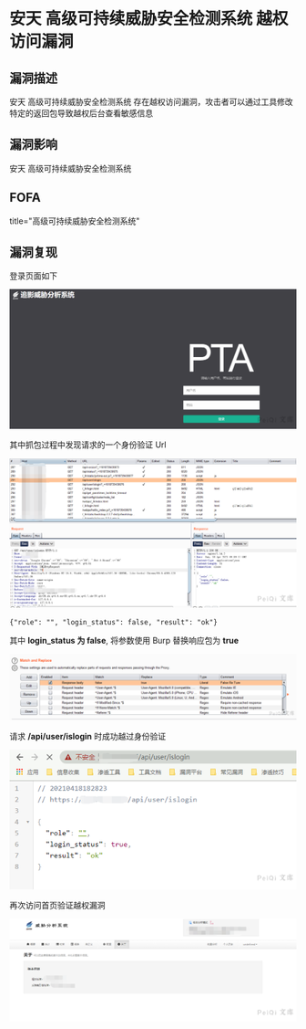 # 安天 高级可持续威胁安全检测系统 越权访问漏洞

## 漏洞描述

安天 高级可持续威胁安全检测系统 存在越权访问漏洞，攻击者可以通过工具修改特定的返回包导致越权后台查看敏感信息

## 漏洞影响

<a-checkbox checked>安天 高级可持续威胁安全检测系统</a-checkbox></br>

## FOFA

<a-checkbox checked>title="高级可持续威胁安全检测系统"</a-checkbox></br>

## 漏洞复现

登录页面如下

![img](../../../.vuepress/public/img/watermark,image_c2h1aXlpbi9zdWkucG5nP3gtb3NzLXByb2Nlc3M9aW1hZ2UvcmVzaXplLFBfMTQvYnJpZ2h0LC0zOS9jb250cmFzdCwtNjQ,g_se,t_17,x_1,y_10-20220313111316675.png)



其中抓包过程中发现请求的一个身份验证 Url



![img](../../../.vuepress/public/img/watermark,image_c2h1aXlpbi9zdWkucG5nP3gtb3NzLXByb2Nlc3M9aW1hZ2UvcmVzaXplLFBfMTQvYnJpZ2h0LC0zOS9jb250cmFzdCwtNjQ,g_se,t_17,x_1,y_10-20220313111316847.png)

```plain
{"role": "", "login_status": false, "result": "ok"}
```

其中 **login_status 为 false**, 将参数使用 Burp 替换响应包为 **true**



![img](../../../.vuepress/public/img/watermark,image_c2h1aXlpbi9zdWkucG5nP3gtb3NzLXByb2Nlc3M9aW1hZ2UvcmVzaXplLFBfMTQvYnJpZ2h0LC0zOS9jb250cmFzdCwtNjQ,g_se,t_17,x_1,y_10-20220313111316684.png)

请求 **/api/user/islogin** 时成功越过身份验证



![img](../../../.vuepress/public/img/watermark,image_c2h1aXlpbi9zdWkucG5nP3gtb3NzLXByb2Nlc3M9aW1hZ2UvcmVzaXplLFBfMTQvYnJpZ2h0LC0zOS9jb250cmFzdCwtNjQ,g_se,t_17,x_1,y_10-20220313111316644.png)



再次访问首页验证越权漏洞



![img](../../../.vuepress/public/img/watermark,image_c2h1aXlpbi9zdWkucG5nP3gtb3NzLXByb2Nlc3M9aW1hZ2UvcmVzaXplLFBfMTQvYnJpZ2h0LC0zOS9jb250cmFzdCwtNjQ,g_se,t_17,x_1,y_10-20220313111316694.png)